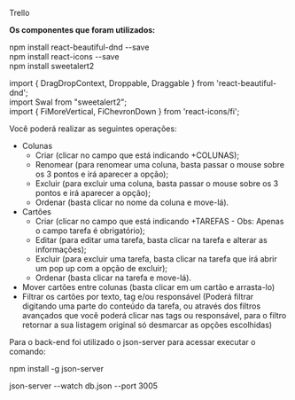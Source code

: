 Trello

<b>Os componentes que foram utilizados:</b>

npm install react-beautiful-dnd --save<br>
npm install react-icons --save<br>
npm install sweetalert2<br>

import { DragDropContext, Droppable, Draggable } from 'react-beautiful-dnd';<br>
import Swal from "sweetalert2";<br>
import { FiMoreVertical, FiChevronDown } from 'react-icons/fi';<br>

Você poderá realizar as seguintes operações:
  - Colunas
      - Criar (clicar no campo que está indicando +COLUNAS);
      - Renomear (para renomear uma coluna, basta passar o mouse sobre os 3 pontos e irá aparecer a opção);
      - Excluir (para excluir uma coluna, basta passar o mouse sobre os 3 pontos e irá aparecer a opção);
      - Ordenar (basta clicar no nome da coluna e move-lá).
  - Cartões
      - Criar (clicar no campo que está indicando +TAREFAS - Obs: Apenas o campo tarefa é obrigatório);
      - Editar (para editar uma tarefa, basta clicar na tarefa e alterar as informações);
      - Excluir (para excluir uma tarefa, basta clicar na tarefa que irá abrir um pop up com a opção de excluir);
      - Ordenar (basta clicar na tarefa e move-lá).
  - Mover cartões entre colunas (basta clicar em um cartão e arrasta-lo)
  - Filtrar os cartões por texto, tag e/ou responsável (Poderá filtrar digitando uma parte do conteúdo da tarefa, ou através dos filtros avançados que você poderá clicar nas tags ou responsável, para o filtro retornar a sua listagem original só desmarcar as opções escolhidas)

Para o back-end foi utilizado o json-server para acessar executar o comando:<br>

npm install -g json-server

json-server --watch db.json --port 3005
